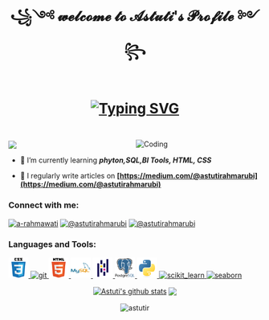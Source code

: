 <h1 align="center">꧁༺ 𝔀𝓮𝓵𝓬𝓸𝓶𝓮 𝓽𝓸 𝓐𝓼𝓽𝓾𝓽𝓲'𝓼 𝓟𝓻𝓸𝓯𝓲𝓵𝓮 ༻꧂
<br />
  
  <br />
<div align="center">
  
<a href="https://git.io/typing-svg"><img src="https://readme-typing-svg.herokuapp.com?font=Source+Code+Pro&weight=500&size=23&pause=&color=000000&background=74F3D8D2&center=true&vCenter=true&width=470&lines=A+passionate+to+Data+Science;Business+Intelligence;Data+Visualization;Data+doesn't+Lie" alt="Typing SVG" /></a>
</div>
</h1>
<br />
<img align="center" src="https://github.com/astutir/astutir/assets/133883292/2b8994e3-37ad-4a76-a58d-34d50aeda07b">
<img align="right" alt="Coding" width="250" src="https://media.giphy.com/media/XGDJ1ExcBfvzYdBGbi/giphy.gif">

- 🌱 I’m currently learning **_phyton,SQL,BI Tools, HTML, CSS_**

- 📝 I regularly write articles on **[https://medium.com/@astutirahmarubi](https://medium.com/@astutirahmarubi)**


<h3 align="left">Connect with me: </h3>
<p align="left">
<a href="https://linkedin.com/in/a-rahmawati" target="blank"><img align="center" src="https://raw.githubusercontent.com/rahuldkjain/github-profile-readme-generator/master/src/images/icons/Social/linked-in-alt.svg" alt="a-rahmawati" height="30" width="40" /></a>
<a href="https://medium.com/@astutirahmarubi" target="blank"><img align="center" src="https://raw.githubusercontent.com/rahuldkjain/github-profile-readme-generator/master/src/images/icons/Social/medium.svg" alt="@astutirahmarubi" height="30" width="40" /></a>
<a href="https://www.hackerrank.com/@astutirahmarubi" target="blank"><img align="center" src="https://raw.githubusercontent.com/rahuldkjain/github-profile-readme-generator/master/src/images/icons/Social/hackerrank.svg" alt="@astutirahmarubi" height="30" width="40" /></a>
</p>

<h3 align="left">Languages and Tools:</h3>
<p align="left"> <a href="https://www.w3schools.com/css/" target="_blank" rel="noreferrer"> <img src="https://raw.githubusercontent.com/devicons/devicon/master/icons/css3/css3-original-wordmark.svg" alt="css3" width="40" height="40"/> </a> <a href="https://git-scm.com/" target="_blank" rel="noreferrer"> <img src="https://www.vectorlogo.zone/logos/git-scm/git-scm-icon.svg" alt="git" width="40" height="40"/> </a> <a href="https://www.w3.org/html/" target="_blank" rel="noreferrer"> <img src="https://raw.githubusercontent.com/devicons/devicon/master/icons/html5/html5-original-wordmark.svg" alt="html5" width="40" height="40"/> </a> <a href="https://www.mysql.com/" target="_blank" rel="noreferrer"> <img src="https://raw.githubusercontent.com/devicons/devicon/master/icons/mysql/mysql-original-wordmark.svg" alt="mysql" width="40" height="40"/> </a> <a href="https://pandas.pydata.org/" target="_blank" rel="noreferrer"> <img src="https://raw.githubusercontent.com/devicons/devicon/2ae2a900d2f041da66e950e4d48052658d850630/icons/pandas/pandas-original.svg" alt="pandas" width="40" height="40"/> </a> <a href="https://www.postgresql.org" target="_blank" rel="noreferrer"> <img src="https://raw.githubusercontent.com/devicons/devicon/master/icons/postgresql/postgresql-original-wordmark.svg" alt="postgresql" width="40" height="40"/> </a> <a href="https://www.python.org" target="_blank" rel="noreferrer"> <img src="https://raw.githubusercontent.com/devicons/devicon/master/icons/python/python-original.svg" alt="python" width="40" height="40"/> </a> <a href="https://scikit-learn.org/" target="_blank" rel="noreferrer"> <img src="https://upload.wikimedia.org/wikipedia/commons/0/05/Scikit_learn_logo_small.svg" alt="scikit_learn" width="40" height="40"/> </a> <a href="https://seaborn.pydata.org/" target="_blank" rel="noreferrer"> <img src="https://seaborn.pydata.org/_images/logo-mark-lightbg.svg" alt="seaborn" width="40" height="40"/> </a> </p>
<div align="center">
<a href="https://github.com/astutir/github-readme-stats"><img align="center" src="https://github-readme-stats.vercel.app/api?username=astutir&show_icons=true&include_all_commits=true&theme=gotham&hide_border=true" alt="Astuti's github stats" /></a> <a href="https://github.com/astutir/github-readme-stats"><img align="center" src="https://github-readme-stats.vercel.app/api/top-langs/?username=astutir&layout=compact&theme=gotham&hide_border=true" /></a> 

<p><img align="center" src="https://github-readme-streak-stats.herokuapp.com/?user=astutir&theme=gotham&hide_border=false" alt="astutir" /></p>
<div>
